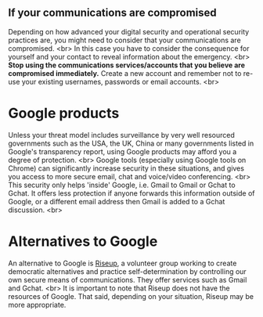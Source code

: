 
## If your communications are compromised

Depending on how advanced your digital security and operational security practices are, you might need to consider that your communications are compromised.
&lt;br&gt;
In this case you have to consider the consequence for yourself and your contact to reveal information about the emergency.
&lt;br&gt;
**Stop using the communications services/accounts that you believe are compromised immediately.** Create a new account and remember not to re-use your existing usernames, passwords or email accounts.
&lt;br&gt;
# Google products
Unless your threat model includes surveillance by very well resourced governments such as the USA, the UK, China or many governments listed in Google&#39;s transparency report, using Google products may afford you a degree of protection.
&lt;br&gt;
Google tools (especially using Google tools on Chrome) can significantly increase security in these situations, and gives you access to more secure email, chat and voice/video conferencing.
&lt;br&gt;
This security only helps &#39;inside&#39; Google, i.e. Gmail to Gmail or Gchat to Gchat. It offers less protection if anyone forwards this information outside of Google, or a different email address then Gmail is added to a Gchat discussion.
&lt;br&gt;
# Alternatives to Google
An alternative to Google is [Riseup](https://www.riseup.net/), a volunteer group working to create democratic alternatives and practice self-determination by controlling our own secure means of communications. They offer services such as Gmail and Gchat.
&lt;br&gt;
It is important to note that Riseup does not have the resources of Google. That said, depending on your situation, Riseup may be more appropriate.
